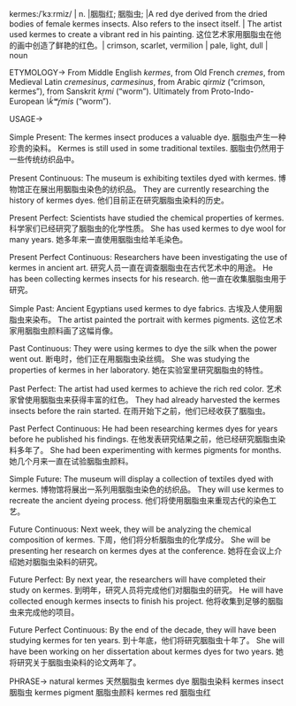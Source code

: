 kermes:/ˈkɜːrmiz/ | n. |胭脂红; 胭脂虫;  |A red dye derived from the dried bodies of female kermes insects. Also refers to the insect itself. | The artist used kermes to create a vibrant red in his painting.  这位艺术家用胭脂虫在他的画中创造了鲜艳的红色。| crimson, scarlet, vermilion |  pale, light, dull | noun


ETYMOLOGY->
From Middle English *kermes*, from Old French *cremes*, from Medieval Latin *cremesinus*, *carmesinus*, from Arabic *qirmiz* (“crimson, kermes”), from Sanskrit *kṛmi* (“worm”). Ultimately from Proto-Indo-European *\ḱʷŕ̥mis* (“worm”).

USAGE->

Simple Present:
The kermes insect produces a valuable dye.  胭脂虫产生一种珍贵的染料。
Kermes is still used in some traditional textiles.  胭脂虫仍然用于一些传统纺织品中。

Present Continuous:
The museum is exhibiting textiles dyed with kermes.  博物馆正在展出用胭脂虫染色的纺织品。
They are currently researching the history of kermes dyes. 他们目前正在研究胭脂虫染料的历史。


Present Perfect:
Scientists have studied the chemical properties of kermes.  科学家们已经研究了胭脂虫的化学性质。
She has used kermes to dye wool for many years. 她多年来一直使用胭脂虫给羊毛染色。


Present Perfect Continuous:
Researchers have been investigating the use of kermes in ancient art.  研究人员一直在调查胭脂虫在古代艺术中的用途。
He has been collecting kermes insects for his research. 他一直在收集胭脂虫用于研究。


Simple Past:
Ancient Egyptians used kermes to dye fabrics.  古埃及人使用胭脂虫来染布。
The artist painted the portrait with kermes pigments.  这位艺术家用胭脂虫颜料画了这幅肖像。


Past Continuous:
They were using kermes to dye the silk when the power went out.  断电时，他们正在用胭脂虫染丝绸。
She was studying the properties of kermes in her laboratory. 她在实验室里研究胭脂虫的特性。


Past Perfect:
The artist had used kermes to achieve the rich red color.  艺术家曾使用胭脂虫来获得丰富的红色。
They had already harvested the kermes insects before the rain started.  在雨开始下之前，他们已经收获了胭脂虫。


Past Perfect Continuous:
He had been researching kermes dyes for years before he published his findings.  在他发表研究结果之前，他已经研究胭脂虫染料多年了。
She had been experimenting with kermes pigments for months. 她几个月来一直在试验胭脂虫颜料。


Simple Future:
The museum will display a collection of textiles dyed with kermes.  博物馆将展出一系列用胭脂虫染色的纺织品。
They will use kermes to recreate the ancient dyeing process.  他们将使用胭脂虫来重现古代的染色工艺。


Future Continuous:
Next week, they will be analyzing the chemical composition of kermes.  下周，他们将分析胭脂虫的化学成分。
She will be presenting her research on kermes dyes at the conference.  她将在会议上介绍她对胭脂虫染料的研究。


Future Perfect:
By next year, the researchers will have completed their study on kermes.  到明年，研究人员将完成他们对胭脂虫的研究。
He will have collected enough kermes insects to finish his project.  他将收集到足够的胭脂虫来完成他的项目。


Future Perfect Continuous:
By the end of the decade, they will have been studying kermes for ten years.  到十年底，他们将研究胭脂虫十年了。
She will have been working on her dissertation about kermes dyes for two years.  她将研究关于胭脂虫染料的论文两年了。

PHRASE->
natural kermes 天然胭脂虫
kermes dye 胭脂虫染料
kermes insect 胭脂虫
kermes pigment 胭脂虫颜料
kermes red 胭脂虫红
